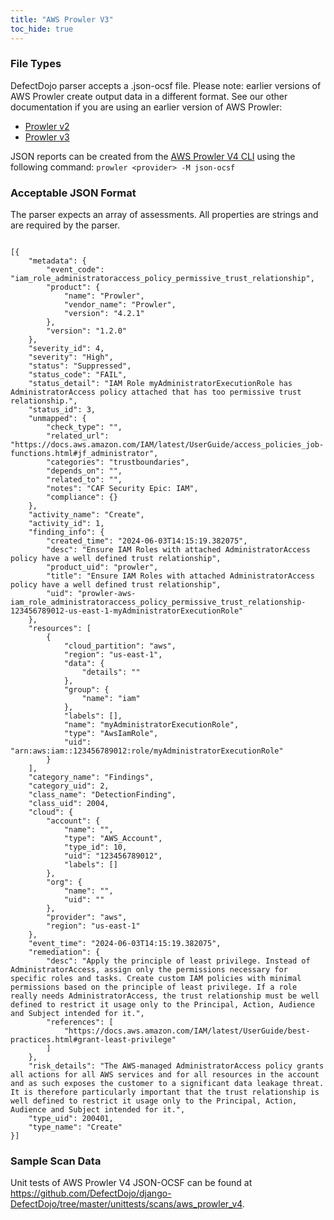 ```yaml
---
title: "AWS Prowler V3"
toc_hide: true
---
```


### File Types
DefectDojo parser accepts a .json-ocsf file. Please note: earlier versions of AWS Prowler create output data in a different format. See our other documentation if you are using an earlier version of AWS Prowler: 
* [Prowler v2](https://documentation.defectdojo.com/integrations/parsers/file/aws_prowler/) 
* [Prowler v3](https://documentation.defectdojo.com/integrations/parsers/file/aws_prowler_v3/) 

JSON reports can be created from the [AWS Prowler V4 CLI](https://docs.prowler.cloud/en/latest/tutorials/reporting/#json) using the following command: `prowler <provider> -M json-ocsf`

### Acceptable JSON Format
The parser expects an array of assessments. All properties are strings and are required by the parser.

~~~

[{
    "metadata": {
        "event_code": "iam_role_administratoraccess_policy_permissive_trust_relationship",
        "product": {
            "name": "Prowler",
            "vendor_name": "Prowler",
            "version": "4.2.1"
        },
        "version": "1.2.0"
    },
    "severity_id": 4,
    "severity": "High",
    "status": "Suppressed",
    "status_code": "FAIL",
    "status_detail": "IAM Role myAdministratorExecutionRole has AdministratorAccess policy attached that has too permissive trust relationship.",
    "status_id": 3,
    "unmapped": {
        "check_type": "",
        "related_url": "https://docs.aws.amazon.com/IAM/latest/UserGuide/access_policies_job-functions.html#jf_administrator",
        "categories": "trustboundaries",
        "depends_on": "",
        "related_to": "",
        "notes": "CAF Security Epic: IAM",
        "compliance": {}
    },
    "activity_name": "Create",
    "activity_id": 1,
    "finding_info": {
        "created_time": "2024-06-03T14:15:19.382075",
        "desc": "Ensure IAM Roles with attached AdministratorAccess policy have a well defined trust relationship",
        "product_uid": "prowler",
        "title": "Ensure IAM Roles with attached AdministratorAccess policy have a well defined trust relationship",
        "uid": "prowler-aws-iam_role_administratoraccess_policy_permissive_trust_relationship-123456789012-us-east-1-myAdministratorExecutionRole"
    },
    "resources": [
        {
            "cloud_partition": "aws",
            "region": "us-east-1",
            "data": {
                "details": ""
            },
            "group": {
                "name": "iam"
            },
            "labels": [],
            "name": "myAdministratorExecutionRole",
            "type": "AwsIamRole",
            "uid": "arn:aws:iam::123456789012:role/myAdministratorExecutionRole"
        }
    ],
    "category_name": "Findings",
    "category_uid": 2,
    "class_name": "DetectionFinding",
    "class_uid": 2004,
    "cloud": {
        "account": {
            "name": "",
            "type": "AWS_Account",
            "type_id": 10,
            "uid": "123456789012",
            "labels": []
        },
        "org": {
            "name": "",
            "uid": ""
        },
        "provider": "aws",
        "region": "us-east-1"
    },
    "event_time": "2024-06-03T14:15:19.382075",
    "remediation": {
        "desc": "Apply the principle of least privilege. Instead of AdministratorAccess, assign only the permissions necessary for specific roles and tasks. Create custom IAM policies with minimal permissions based on the principle of least privilege. If a role really needs AdministratorAccess, the trust relationship must be well defined to restrict it usage only to the Principal, Action, Audience and Subject intended for it.",
        "references": [
            "https://docs.aws.amazon.com/IAM/latest/UserGuide/best-practices.html#grant-least-privilege"
        ]
    },
    "risk_details": "The AWS-managed AdministratorAccess policy grants all actions for all AWS services and for all resources in the account and as such exposes the customer to a significant data leakage threat. It is therefore particularly important that the trust relationship is well defined to restrict it usage only to the Principal, Action, Audience and Subject intended for it.",
    "type_uid": 200401,
    "type_name": "Create"
}]

~~~

### Sample Scan Data
Unit tests of AWS Prowler V4 JSON-OCSF can be found at https://github.com/DefectDojo/django-DefectDojo/tree/master/unittests/scans/aws_prowler_v4.